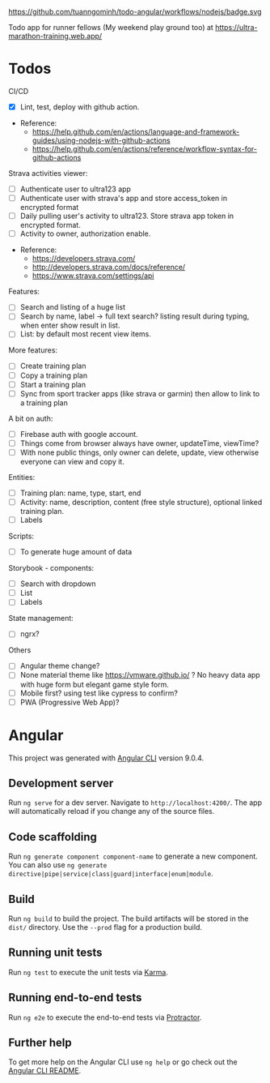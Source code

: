 https://github.com/tuanngominh/todo-angular/workflows/nodejs/badge.svg

Todo app for runner fellows (My weekend play ground too) at https://ultra-marathon-training.web.app/  

# Todos
CI/CD
- [x] Lint, test, deploy with github action. 
- Reference: 
    - https://help.github.com/en/actions/language-and-framework-guides/using-nodejs-with-github-actions
    - https://help.github.com/en/actions/reference/workflow-syntax-for-github-actions

Strava activities viewer:
- [ ] Authenticate user to ultra123 app
- [ ] Authenticate user with strava's app and store access_token in encrypted format
- [ ] Daily pulling user's activity to ultra123. Store strava app token in encrypted format.
- [ ] Activity to owner, authorization enable.
- Reference:
    - https://developers.strava.com/
    - http://developers.strava.com/docs/reference/
    - https://www.strava.com/settings/api

Features:
- [ ] Search and listing of a huge list
- [ ] Search by name, label -> full text search? listing result during typing, when enter show result in list.
- [ ] List: by default most recent view items. 

More features:
- [ ] Create training plan
- [ ] Copy a training plan
- [ ] Start a training plan
- [ ] Sync from sport tracker apps (like strava or garmin) then allow to link to a training plan

A bit on auth:
- [ ] Firebase auth with google account.
- [ ] Things come from browser always have owner, updateTime, viewTime?
- [ ] With none public things, only owner can delete, update, view otherwise everyone can view and copy it.

Entities:
- [ ] Training plan: name, type, start, end
- [ ] Activity: name, description, content (free style structure), optional linked training plan.
- [ ] Labels

Scripts:
- [ ] To generate huge amount of data

Storybook - components:
- [ ] Search with dropdown
- [ ] List
- [ ] Labels

State management:
- [ ] ngrx?

Others
- [ ] Angular theme change?
- [ ] None material theme like https://vmware.github.io/ ? No heavy data app with huge form but elegant game style form.
- [ ] Mobile first? using test like cypress to confirm?
- [ ] PWA (Progressive Web App)?

# Angular

This project was generated with [Angular CLI](https://github.com/angular/angular-cli) version 9.0.4.

## Development server

Run `ng serve` for a dev server. Navigate to `http://localhost:4200/`. The app will automatically reload if you change any of the source files.

## Code scaffolding

Run `ng generate component component-name` to generate a new component. You can also use `ng generate directive|pipe|service|class|guard|interface|enum|module`.

## Build

Run `ng build` to build the project. The build artifacts will be stored in the `dist/` directory. Use the `--prod` flag for a production build.

## Running unit tests

Run `ng test` to execute the unit tests via [Karma](https://karma-runner.github.io).

## Running end-to-end tests

Run `ng e2e` to execute the end-to-end tests via [Protractor](http://www.protractortest.org/).

## Further help

To get more help on the Angular CLI use `ng help` or go check out the [Angular CLI README](https://github.com/angular/angular-cli/blob/master/README.md).
